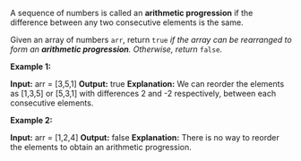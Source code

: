 A sequence of numbers is called an  **arithmetic progression**  if the difference between any two consecutive elements is the same.

Given an array of numbers  `arr`, return  `true`  _if the array can be rearranged to form an  **arithmetic progression**. Otherwise, return_  `false`.

**Example 1:**

**Input:** arr = [3,5,1]
**Output:** true
**Explanation:** We can reorder the elements as [1,3,5] or [5,3,1] with differences 2 and -2 respectively, between each consecutive elements.

**Example 2:**

**Input:** arr = [1,2,4]
**Output:** false
**Explanation:** There is no way to reorder the elements to obtain an arithmetic progression.
